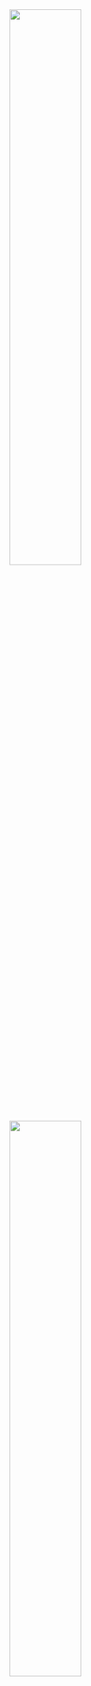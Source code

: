 <!--
**MiraiMindz/MiraiMindz** is a ✨ _special_ ✨ repository because its `README.md` (this file) appears on your GitHub profile.

Here are some ideas to get you started:

- 🔭 I’m currently working on ...
- 🌱 I’m currently learning ...
- 👯 I’m looking to collaborate on ...
- 🤔 I’m looking for help with ...
- 💬 Ask me about ...
- 📫 How to reach me: ...
- 😄 Pronouns: ...
- ⚡ Fun fact: ...
-->

<a href="https://github.com/MiraiMindz" display="span">
  <img width="50%" align="center" src="https://github-readme-stats.vercel.app/api?username=MiraiMindz&show_icons=true&hide_rank=false&hide_title=true&include_all_commits=true&theme=nord" />
  <img width="50%" align="center" src="https://github-readme-stats.vercel.app/api/top-langs/?username=MiraiMindz&layout=compact&exclude_repo=vim-colorschemes-collection&theme=nord" />
</a>
